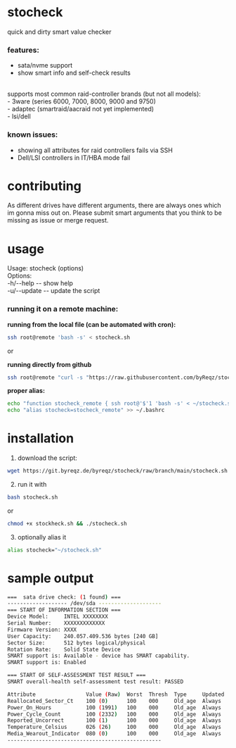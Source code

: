 # stocheck
quick and dirty smart value checker

### features: 
- sata/nvme support
- show smart info and self-check results
<br>
supports most common raid-controller brands (but not all models): <br>
- 3ware (series 6000, 7000, 8000, 9000 and 9750) <br>
- adaptec (smartraid/aacraid not yet implemented) <br>
- lsi/dell <br>

### known issues:
- showing all attributes for raid controllers fails via SSH
- Dell/LSI controllers in IT/HBA mode fail

# contributing
As different drives have different arguments, there are always ones which im gonna miss out on. Please submit smart arguments that you think to be missing as issue or merge request.

# usage
Usage: stocheck (options) <br>
Options: <br>
 -h/--help -- show help <br>
 -u/--update -- update the script <br>

### **running it on a remote machine:**
**running from the local file (can be automated with cron):**
```bash
ssh root@remote 'bash -s' < stocheck.sh
```

or

**running directly from github**
```bash
ssh root@remote "curl -s "https://raw.githubusercontent.com/byReqz/stocheck/main/stocheck.sh" | bash"
```

**proper alias:**
```bash
echo "function stocheck_remote { ssh root@'$'1 'bash -s' < ~/stocheck.sh; }" >> ~/.bashrc
echo "alias stocheck=stocheck_remote" >> ~/.bashrc
```

# installation
1. download the script: <br>
```bash
wget https://git.byreqz.de/byreqz/stocheck/raw/branch/main/stocheck.sh
```
2. run it with <br>
```bash
bash stocheck.sh
```
or <br>
```bash
chmod +x stockheck.sh && ./stocheck.sh
```
3. optionally alias it <br>
```bash
alias stocheck="~/stocheck.sh"
```

# sample output
```bash
===  sata drive check: (1 found) ===
------------------- /dev/sda --------------------
=== START OF INFORMATION SECTION ===
Device Model:     INTEL XXXXXXXX
Serial Number:    XXXXXXXXXXXXX
Firmware Version: XXXX
User Capacity:    240.057.409.536 bytes [240 GB]
Sector Size:      512 bytes logical/physical
Rotation Rate:    Solid State Device
SMART support is: Available - device has SMART capability.
SMART support is: Enabled

=== START OF SELF-ASSESSMENT TEST RESULT ===
SMART overall-health self-assessment test result: PASSED

Attribute                Value (Raw)  Worst  Thresh  Type     Updated  Failed
Reallocated_Sector_Ct    100 (0)      100    000     Old_age  Always   -
Power_On_Hours           100 (1991)   100    000     Old_age  Always   -
Power_Cycle_Count        100 (2332)   100    000     Old_age  Always   -
Reported_Uncorrect       100 (1)      100    000     Old_age  Always   -
Temperature_Celsius      026 (26)     100    000     Old_age  Always   -
Media_Wearout_Indicator  080 (0)      100    000     Old_age  Always   -
-------------------------------------------------
```
